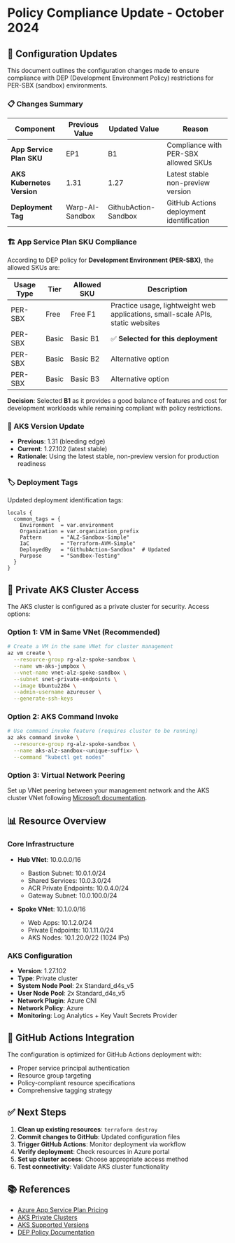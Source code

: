 # Policy Compliance Update - October 2024

## 🔄 Configuration Updates

This document outlines the configuration changes made to ensure compliance with DEP (Development Environment Policy) restrictions for PER-SBX (sandbox) environments.

### 📋 Changes Summary

| Component                  | Previous Value  | Updated Value        | Reason                                   |
| -------------------------- | --------------- | -------------------- | ---------------------------------------- |
| **App Service Plan SKU**   | EP1             | B1                   | Compliance with PER-SBX allowed SKUs     |
| **AKS Kubernetes Version** | 1.31            | 1.27                 | Latest stable non-preview version        |
| **Deployment Tag**         | Warp-AI-Sandbox | GithubAction-Sandbox | GitHub Actions deployment identification |

### 🏗️ App Service Plan SKU Compliance

According to DEP policy for **Development Environment (PER-SBX)**, the allowed SKUs are:

| Usage Type | Tier  | Allowed SKU | Description                                                                     |
| ---------- | ----- | ----------- | ------------------------------------------------------------------------------- |
| PER-SBX    | Free  | Free F1     | Practice usage, lightweight web applications, small-scale APIs, static websites |
| PER-SBX    | Basic | Basic B1    | ✅ **Selected for this deployment**                                             |
| PER-SBX    | Basic | Basic B2    | Alternative option                                                              |
| PER-SBX    | Basic | Basic B3    | Alternative option                                                              |

**Decision**: Selected **B1** as it provides a good balance of features and cost for development workloads while remaining compliant with policy restrictions.

### 🚀 AKS Version Update

- **Previous**: 1.31 (bleeding edge)
- **Current**: 1.27.102 (latest stable)
- **Rationale**: Using the latest stable, non-preview version for production readiness

### 🏷️ Deployment Tags

Updated deployment identification tags:

```hcl
locals {
  common_tags = {
    Environment  = var.environment
    Organization = var.organization_prefix
    Pattern      = "ALZ-Sandbox-Simple"
    IaC          = "Terraform-AVM-Simple"
    DeployedBy   = "GithubAction-Sandbox"  # Updated
    Purpose      = "Sandbox-Testing"
  }
}
```

## 🔐 Private AKS Cluster Access

The AKS cluster is configured as a private cluster for security. Access options:

### Option 1: VM in Same VNet (Recommended)

```bash
# Create a VM in the same VNet for cluster management
az vm create \
  --resource-group rg-alz-spoke-sandbox \
  --name vm-aks-jumpbox \
  --vnet-name vnet-alz-spoke-sandbox \
  --subnet snet-private-endpoints \
  --image Ubuntu2204 \
  --admin-username azureuser \
  --generate-ssh-keys
```

### Option 2: AKS Command Invoke

```bash
# Use command invoke feature (requires cluster to be running)
az aks command invoke \
  --resource-group rg-alz-spoke-sandbox \
  --name aks-alz-sandbox-<unique-suffix> \
  --command "kubectl get nodes"
```

### Option 3: Virtual Network Peering

Set up VNet peering between your management network and the AKS cluster VNet following [Microsoft documentation](https://learn.microsoft.com/en-us/azure/aks/private-clusters?tabs=default-basic-networking%2Cazure-portal#options-for-connecting-to-the-private-cluster).

## 📊 Resource Overview

### Core Infrastructure

- **Hub VNet**: 10.0.0.0/16

  - Bastion Subnet: 10.0.1.0/24
  - Shared Services: 10.0.3.0/24
  - ACR Private Endpoints: 10.0.4.0/24
  - Gateway Subnet: 10.0.100.0/24

- **Spoke VNet**: 10.1.0.0/16
  - Web Apps: 10.1.2.0/24
  - Private Endpoints: 10.1.11.0/24
  - AKS Nodes: 10.1.20.0/22 (1024 IPs)

### AKS Configuration

- **Version**: 1.27.102
- **Type**: Private cluster
- **System Node Pool**: 2x Standard_d4s_v5
- **User Node Pool**: 2x Standard_d4s_v5
- **Network Plugin**: Azure CNI
- **Network Policy**: Azure
- **Monitoring**: Log Analytics + Key Vault Secrets Provider

## 🚦 GitHub Actions Integration

The configuration is optimized for GitHub Actions deployment with:

- Proper service principal authentication
- Resource group targeting
- Policy-compliant resource specifications
- Comprehensive tagging strategy

## ✅ Next Steps

1. **Clean up existing resources**: `terraform destroy`
2. **Commit changes to GitHub**: Updated configuration files
3. **Trigger GitHub Actions**: Monitor deployment via workflow
4. **Verify deployment**: Check resources in Azure portal
5. **Set up cluster access**: Choose appropriate access method
6. **Test connectivity**: Validate AKS cluster functionality

## 📚 References

- [Azure App Service Plan Pricing](https://azure.microsoft.com/en-us/pricing/details/app-service/windows/)
- [AKS Private Clusters](https://learn.microsoft.com/en-us/azure/aks/private-clusters)
- [AKS Supported Versions](https://learn.microsoft.com/en-us/azure/aks/supported-kubernetes-versions)
- [DEP Policy Documentation](https://docs.dep.soprasteria.com/docs/platforms/azure/restriction-policies/)

